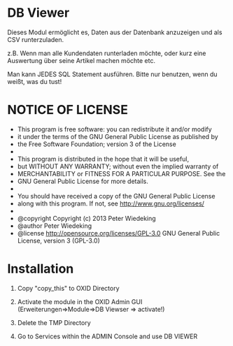 DB Viewer
============
Dieses Modul ermöglicht es, Daten aus der Datenbank anzuzeigen und als CSV runterzuladen. 

z.B. Wenn man alle Kundendaten runterladen möchte, oder kurz eine Auswertung über seine Artikel machen möchte etc.

Man kann JEDES SQL Statement ausführen. Bitte nur benutzen, wenn du weißt, was du tust!

 
NOTICE OF LICENSE
============
 * This program is free software: you can redistribute it and/or modify
 * it under the terms of the GNU General Public License as published by
 * the Free Software Foundation; version 3 of the License
 *
 * This program is distributed in the hope that it will be useful,
 * but WITHOUT ANY WARRANTY; without even the implied warranty of
 * MERCHANTABILITY or FITNESS FOR A PARTICULAR PURPOSE. See the
 * GNU General Public License for more details.
 *
 * You should have received a copy of the GNU General Public License
 * along with this program.  If not, see http://www.gnu.org/licenses/
 *
 * @copyright   Copyright (c) 2013 Peter Wiedeking
 * @author      Peter Wiedeking
 * @license     http://opensource.org/licenses/GPL-3.0  GNU General Public License, version 3 (GPL-3.0)

 
Installation
============
1.    Copy "copy_this" to OXID Directory

2.    Activate the module in the OXID Admin GUI (Erweiterungen=>Module=>DB Viewser => activate!)

3.    Delete the TMP Directory

4.    Go to Services within the ADMIN Console and use DB VIEWER


